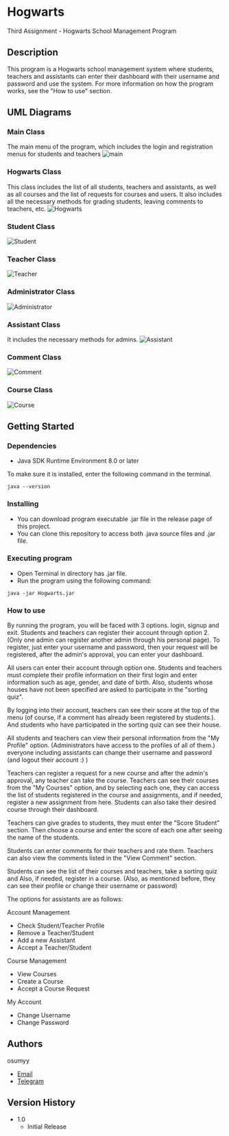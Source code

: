 # Hogwarts
Third Assignment - Hogwarts School Management Program

## Description
This program is a Hogwarts school management system where students, teachers and assistants can enter their dashboard with their username and password and use the system. For more information on how the program works, see the "How to use" section.

## UML Diagrams

### Main Class
The main menu of the program, which includes the login and registration menus for students and teachers
![main](src/images/Main.png)

### Hogwarts Class
This class includes the list of all students, teachers and assistants, as well as all courses and the list of requests for courses and users. It also includes all the necessary methods for grading students, leaving comments to teachers, etc.
![Hogwarts](src/images/Hogwarts.png)

### Student Class
![Student](src/images/Student.png)

### Teacher Class
![Teacher](src/images/Teacher.png)

### Administrator Class
![Administrator](src/images/Administrator.png)

### Assistant Class
It includes the necessary methods for admins.
![Assistant](src/images/Assistant.png)

### Comment Class
![Comment](src/images/Comment.png)

### Course Class
![Course](src/images/Course.png)

## Getting Started

### Dependencies

* Java SDK Runtime Environment 8.0 or later

To make sure it is installed, enter the following command in the terminal.
```
java --version
```

### Installing

* You can download program executable .jar file in the release page of this project.
* You can clone this repository to access both .java source files and .jar file.

### Executing program

* Open Terminal in directory has .jar file.
* Run the program using the following command:
```
java -jar Hogwarts.jar
```

### How to use
By running the program, you will be faced with 3 options. login, signup and exit. Students and teachers can register their account through option 2. (Only one admin can register another admin through his personal page). 
To register, just enter your username and password, then your request will be registered, after the admin's approval, you can enter your dashboard.

All users can enter their account through option one. Students and teachers must complete their profile information on their first login and enter information such as age, gender, and date of birth. Also, students whose houses have not been specified are asked to participate in the "sorting quiz".

By logging into their account, teachers can see their score at the top of the menu (of course, if a comment has already been registered by students.). And students who have participated in the sorting quiz can see their house.

All students and teachers can view their personal information from the "My Profile" option. (Administrators have access to the profiles of all of them.) everyone including assistants can change their username and password (and logout their account :) )

Teachers can register a request for a new course and after the admin's approval, any teacher can take the course. Teachers can see their courses from the "My Courses" option, and by selecting each one, they can access the list of students registered in the course and assignments, and if needed, register a new assignment from here. Students can also take their desired course through their dashboard.

Teachers can give grades to students, they must enter the "Score Student" section. Then choose a course and enter the score of each one after seeing the name of the students.

Students can enter comments for their teachers and rate them. Teachers can also view the comments listed in the "View Comment" section.

Students can see the list of their courses and teachers, take a sorting quiz and Also, if needed, register in a course. (Also, as mentioned before, they can see their profile or change their username or password)

The options for assistants are as follows:

Account Management
* Check Student/Teacher Profile
* Remove a Teacher/Student
* Add a new Assistant
* Accept a Teacher/Student

Course Management
* View Courses
* Create a Course
* Accept a Course Request

My Account
* Change Username
* Change Password

## Authors
osumyy  
* [Email](mailto:osumyy@gmail.com)
* [Telegram](https://t.me/osumyy)

## Version History

* 1.0
    * Initial Release
